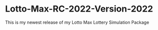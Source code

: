 # Lotto-Max-RC-2022-Version-2022
This is my newest release of my Lotto Max Lottery Simulation Package
